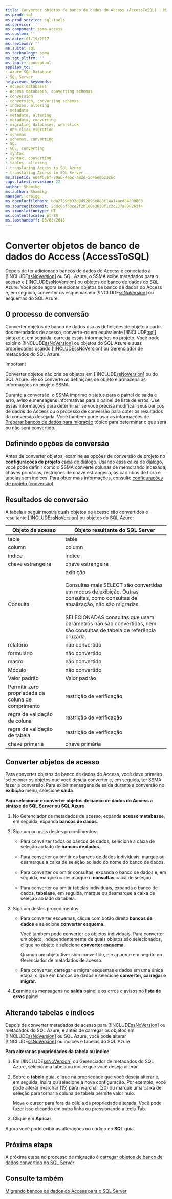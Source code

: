 ```yaml
---
title: Converter objetos de banco de dados do Access (AccessToSQL) | Microsoft Docs
ms.prod: sql
ms.prod_service: sql-tools
ms.service: ''
ms.component: ssma-access
ms.custom: ''
ms.date: 01/19/2017
ms.reviewer: ''
ms.suite: sql
ms.technology: ssma
ms.tgt_pltfrm: ''
ms.topic: conceptual
applies_to:
- Azure SQL Database
- SQL Server
helpviewer_keywords:
- Access databases
- Access databases, converting schemas
- conversion
- conversion, converting schemas
- indexes, altering
- metadata
- metadata, altering
- metadata, converting
- migrating databases, one-click
- one-click migration
- schemas
- schemas, converting
- SQL
- SQL, converting
- syntax
- syntax, converting
- tables, altering
- translating Access to SQL Azure
- translating Access to SQL Server
ms.assetid: e0ef67bf-80a6-4e6c-a82d-5d46e0623c6c
caps.latest.revision: 22
author: Shamikg
ms.author: Shamikg
manager: craigg
ms.openlocfilehash: bda2759db32d9d92896e088f14a14aed84899863
ms.sourcegitcommit: 2ddc0bfb3ce2f2b160e3638f1c2c237a898263f4
ms.translationtype: HT
ms.contentlocale: pt-BR
ms.lasthandoff: 05/03/2018
---
```

# <a name="converting-access-database-objects-accesstosql"></a>Converter objetos de banco de dados do Access (AccessToSQL)
Depois de ter adicionado bancos de dados do Access e conectado à [!INCLUDE[ssNoVersion](../../includes/ssnoversion_md.md)] ou SQL Azure, o SSMA exibe metadados para o acesso e [!INCLUDE[ssNoVersion](../../includes/ssnoversion_md.md)] ou objetos de banco de dados do SQL Azure. Você pode agora selecionar objetos de banco de dados do Access e, em seguida, converter os esquemas em [!INCLUDE[ssNoVersion](../../includes/ssnoversion_md.md)] ou esquemas do SQL Azure.  
  
## <a name="the-conversion-process"></a>O processo de conversão  
Converter objetos de banco de dados usa as definições de objeto a partir dos metadados de acesso, converte-os em equivalente [!INCLUDE[tsql](../../includes/tsql_md.md)] sintaxe e, em seguida, carrega essas informações no projeto. Você pode exibir o [!INCLUDE[ssNoVersion](../../includes/ssnoversion_md.md)] ou objetos do SQL Azure e suas propriedades usando [!INCLUDE[ssNoVersion](../../includes/ssnoversion_md.md)] ou Gerenciador de metadados do SQL Azure.  
  
> [!IMPORTANT]  
> Converter objetos não cria os objetos em [!INCLUDE[ssNoVersion](../../includes/ssnoversion_md.md)] ou do SQL Azure. Ele só converte as definições de objeto e armazena as informações no projeto SSMA.  
  
Durante a conversão, o SSMA imprime o status para o painel de saída e erro, aviso e mensagens informativas para o painel de lista de erros. Use essas informações para determinar se você precisa modificar seus bancos de dados do Access ou o processo de conversão para obter os resultados da conversão desejada. Você também pode usar as informações de [Preparar bancos de dados para migração](http://msdn.microsoft.com/en-us/9b80a9e0-08e7-4b4d-b5ec-cc998d3f5114) tópico para determinar o que será ou não será convertido.  
  
## <a name="setting-conversion-options"></a>Definindo opções de conversão  
Antes de converter objetos, examine as opções de conversão de projeto no **configurações de projeto** caixa de diálogo. Usando essa caixa de diálogo, você pode definir como o SSMA converte colunas de memorando indexada, chaves primárias, restrições de chave estrangeira, os carimbos de hora e tabelas sem índices. Para obter mais informações, consulte [configurações de projeto (conversão)](http://msdn.microsoft.com/en-us/bcebc635-c638-4ddb-924c-b9ccfef86388)  
  
## <a name="conversion-results"></a>Resultados de conversão  
A tabela a seguir mostra quais objetos de acesso são convertidos e resultante [!INCLUDE[ssNoVersion](../../includes/ssnoversion_md.md)] ou objetos do SQL Azure:  
  
|Objeto de acesso|Objeto resultante do SQL Server|  
|-----------------|-------------------------------|  
|table|table|  
|column|column|  
|índice|índice|  
|chave estrangeira|chave estrangeira|  
|Consulta|exibição<br /><br />Consultas mais SELECT são convertidas em modos de exibição. Outras consultas, como consultas de atualização, não são migradas.<br /><br />SELECIONADAS consultas que usam parâmetros não são convertidas, nem são consultas de tabela de referência cruzada.|  
|relatório|não convertido|  
|formulário|não convertido|  
|macro|não convertido|  
|Módulo|não convertido|  
|Valor padrão|Valor padrão|  
|Permitir zero propriedade da coluna de comprimento|restrição de verificação|  
|regra de validação de coluna|restrição de verificação|  
|regra de validação de tabela|restrição de verificação|  
|chave primária|chave primária|  
  
## <a name="converting-access-objects"></a>Converter objetos de acesso  
Para converter objetos de banco de dados do Access, você deve primeiro selecionar os objetos que você deseja converter e, em seguida, ter SSMA fazer a conversão. Para exibir mensagens de saída durante a conversão no **exibição** menu, selecione **saída**.  
  
**Para selecionar e converter objetos de banco de dados do Access a sintaxe de SQL Server ou SQL Azure**  
  
1.  No Gerenciador de metadados de acesso, expanda **acesso metabase**e, em seguida, expanda **bancos de dados**.  
  
2.  Siga um ou mais destes procedimentos:  
  
    -   Para converter todos os bancos de dados, selecione a caixa de seleção ao lado de **bancos de dados**.  
  
    -   Para converter ou omitir os bancos de dados individuais, marque ou desmarque a caixa de seleção ao lado do nome do banco de dados.  
  
    -   Para converter ou omitir consultas, expanda o banco de dados e, em seguida, marque ou desmarque o **consultas** caixa de seleção.  
  
    -   Para converter ou omitir tabelas individuais, expanda o banco de dados, **tabelas**e, em seguida, marque ou desmarque a caixa de seleção ao lado da tabela.  
  
3.  Siga um destes procedimentos:  
  
    -   Para converter esquemas, clique com botão direito **bancos de dados** e selecione **converter esquema**.  
  
        Você também pode converter os objetos individuais. Para converter um objeto, independentemente de quais objetos são selecionados, clique no objeto e selecione **converter esquema**.  
  
        Quando um objeto tiver sido convertido, ele aparece em negrito no Gerenciador de metadados de acesso.  
  
    -   Para converter, carregar e migrar esquemas e dados em uma única etapa, clique em bancos de dados e selecione **converter, carregar e migrar**.  
  
4.  Examine as mensagens no **saída** painel e os erros e avisos no **lista de erros** painel.  
  
## <a name="altering-tables-and-indexes"></a>Alterando tabelas e índices  
Depois de converter metadados de acesso para [!INCLUDE[ssNoVersion](../../includes/ssnoversion_md.md)] ou metadados do SQL Azure, e antes de carregar os objetos em [!INCLUDE[ssNoVersion](../../includes/ssnoversion_md.md)] ou SQL Azure, você pode alterar [!INCLUDE[ssNoVersion](../../includes/ssnoversion_md.md)] ou índices e tabelas do SQL Azure.  
  
**Para alterar as propriedades da tabela ou índice**  
  
1.  Em [!INCLUDE[ssNoVersion](../../includes/ssnoversion_md.md)] ou Gerenciador de metadados do SQL Azure, selecione a tabela ou índice que você deseja alterar.  
  
2.  Sobre o **tabela** guia, clique na propriedade que você deseja alterar e, em seguida, insira ou selecione a nova configuração. Por exemplo, você pode alterar nvarchar (15) para nvarchar (20) ou marque uma caixa de seleção para tornar a coluna de tabela permite valor nulo.  
  
    Mova o cursor para fora da célula da propriedade alterada. Você pode fazer isso clicando em outra linha ou pressionando a tecla Tab.  
  
3.  Clique em **Aplicar**.  
  
Agora você pode exibir as alterações no código no **SQL** guia.  
  
## <a name="next-step"></a>Próxima etapa  
A próxima etapa no processo de migração é [carregar objetos de banco de dados convertido no SQL Server](http://msdn.microsoft.com/en-us/4e854eee-b10c-4f0b-9d9e-d92416e6f2ba)  
  
## <a name="see-also"></a>Consulte também  
[Migrando bancos de dados do Access para o SQL Server](http://msdn.microsoft.com/en-us/76a3abcf-2998-4712-9490-fe8d872c89ca)  
  
